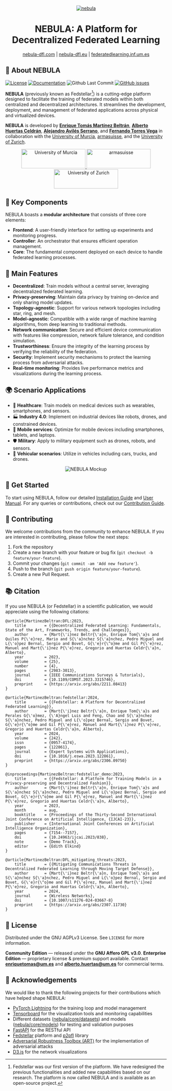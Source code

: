 <br>
<p align="center">
  <a href="https://github.com/CyberDataLab/nebula">
    <img src="https://raw.githubusercontent.com/CyberDataLab/nebula/5b44d54eec9186f7c9f6351f26cd92b33bd37fdf/docs/_prebuilt/static/nebula-logo.jpg" alt="nebula">
  </a>
  <h1 align="center">NEBULA: A Platform for Decentralized Federated Learning</h1>

  <p align="center">
    <a href="https://nebula-dfl.com">nebula-dfl.com</a> |
	<a href="https://nebula-dfl.eu">nebula-dfl.eu</a> |
	<a href="https://federeratedlearning.inf.um.es">federatedlearning.inf.um.es</a>
  </p>
</p>

## 🌌 About NEBULA

[![License](https://img.shields.io/badge/License-AGPLv3-blue.svg)](LICENSE)
[![Documentation](https://img.shields.io/badge/docs-latest-brightgreen.svg?style=flat)](https://docs.nebula-dfl.com)
![Github Last Commit](https://img.shields.io/github/last-commit/CyberDataLab/nebula)
[![GitHub issues](https://img.shields.io/github/issues/CyberDataLab/nebula)](https://github.com/CyberDataLab/nebula/issues)

**NEBULA** (previously known as Fedstellar[^1]) is a cutting-edge platform designed to facilitate the training of federated models within both centralized and decentralized architectures. It streamlines the development, deployment, and management of federated applications across physical and virtualized devices.

**NEBULA** is developed by **[Enrique Tomás Martínez Beltrán](https://enriquetomasmb.com)**, **[Alberto Huertas Celdrán](#)**, **[Alejandro Avilés Serrano](#)**, and **[Fernando Torres Vega](#)** in collaboration with the [University of Murcia](https://www.um.es/en), [armasuisse](https://www.armasuisse.ch/en), and the [University of Zurich](https://www.uzh.ch/).

<p align="center">
	<a href="https://um.es">
	<img src="https://raw.githubusercontent.com/CyberDataLab/nebula/5b44d54eec9186f7c9f6351f26cd92b33bd37fdf/docs/_prebuilt/static/umu.jpg" alt="University of Murcia" width="200" height="60">
	</a>
	<a href="https://www.armasuisse.ch/en">
	<img src="https://raw.githubusercontent.com/CyberDataLab/nebula/5b44d54eec9186f7c9f6351f26cd92b33bd37fdf/docs/_prebuilt/static/armasuisse.jpg" alt="armasuisse" width="200" height="60">
	</a>
	<a href="https://www.uzh.ch/">
	<img src="https://raw.githubusercontent.com/CyberDataLab/nebula/5b44d54eec9186f7c9f6351f26cd92b33bd37fdf/docs/_prebuilt/static/uzh.jpg" alt="University of Zurich" width="200" height="60">
	</a>
</p>

## 🚀 Key Components

NEBULA boasts a **modular architecture** that consists of three core elements:

- **Frontend**: A user-friendly interface for setting up experiments and monitoring progress.
- **Controller**: An orchestrator that ensures efficient operation management.
- **Core**: The fundamental component deployed on each device to handle federated learning processes.

## 🌟 Main Features

- **Decentralized**: Train models without a central server, leveraging decentralized federated learning.
- **Privacy-preserving**: Maintain data privacy by training on-device and only sharing model updates.
- **Topology-agnostic**: Support for various network topologies including star, ring, and mesh.
- **Model-agnostic**: Compatible with a wide range of machine learning algorithms, from deep learning to traditional methods.
- **Network communication**: Secure and efficient device communication with features like compression, network failure tolerance, and condition simulation.
- **Trustworthiness**: Ensure the integrity of the learning process by verifying the reliability of the federation.
- **Security**: Implement security mechanisms to protect the learning process from adversarial attacks.
- **Real-time monitoring**: Provides live performance metrics and visualizations during the learning process.

## 🌍 Scenario Applications

- 🏥 **Healthcare**: Train models on medical devices such as wearables, smartphones, and sensors.
- 🏭 **Industry 4.0**: Implement on industrial devices like robots, drones, and constrained devices.
- 📱 **Mobile services**: Optimize for mobile devices including smartphones, tablets, and laptops.
- 🛡️ **Military**: Apply to military equipment such as drones, robots, and sensors.
- 🚗 **Vehicular scenarios**: Utilize in vehicles including cars, trucks, and drones.

<p align="center">
  <img src="https://raw.githubusercontent.com/CyberDataLab/nebula/5b44d54eec9186f7c9f6351f26cd92b33bd37fdf/docs/_prebuilt/static/nebula-mockup.png" alt="NEBULA Mockup">
</p>

[^1]: Fedstellar was our first version of the platform. We have redesigned the previous functionalities and added new capabilities based on our research. The platform is now called NEBULA and is available as an open-source project.

## 🎯 Get Started

To start using NEBULA, follow our detailed [Installation Guide](https://docs.nebula-dfl.com/installation/) and [User Manual](https://docs.nebula-dfl.com/usage/). For any queries or contributions, check out our [Contribution Guide](https://docs.nebula-dfl.com/contributing/).

## 🤝 Contributing

We welcome contributions from the community to enhance NEBULA. If you are interested in contributing, please follow the next steps:

1. Fork the repository
2. Create a new branch with your feature or bug fix (`git checkout -b feature/your-feature`).
3. Commit your changes (`git commit -am 'Add new feature'`).
4. Push to the branch (`git push origin feature/your-feature`).
5. Create a new Pull Request.

## 📚 Citation

If you use NEBULA (or Fedstellar) in a scientific publication, we would appreciate using the following citations:

```
@article{MartinezBeltran:DFL:2023,
	title        = {{Decentralized Federated Learning: Fundamentals, State of the Art, Frameworks, Trends, and Challenges}},
	author       = {Mart{\'i}nez Beltr{\'a}n, Enrique Tom{\'a}s and Quiles P{\'e}rez, Mario and S{\'a}nchez S{\'a}nchez, Pedro Miguel and L{\'o}pez Bernal, Sergio and Bovet, G{\'e}r{\^o}me and Gil P{\'e}rez, Manuel and Mart{\'i}nez P{\'e}rez, Gregorio and Huertas Celdr{\'a}n, Alberto},
	year         = 2023,
  	volume       = {25},
  	number       = {4},
  	pages        = {2983-3013},
	journal      = {IEEE Communications Surveys & Tutorials},
  	doi          = {10.1109/COMST.2023.3315746},
	preprint     = {https://arxiv.org/abs/2211.08413}
}
```

```
@article{MartinezBeltran:fedstellar:2024,
	title        = {{Fedstellar: A Platform for Decentralized Federated Learning}},
	author       = {Mart{\'i}nez Beltr{\'a}n, Enrique Tom{\'a}s and Perales G{\'o}mez, {\'A}ngel Luis and Feng, Chao and S{\'a}nchez S{\'a}nchez, Pedro Miguel and L{\'o}pez Bernal, Sergio and Bovet, G{\'e}r{\^o}me and Gil P{\'e}rez, Manuel and Mart{\'i}nez P{\'e}rez, Gregorio and Huertas Celdr{\'a}n, Alberto},
	year         = 2024,
	volume       = {242},
	issn         = {0957-4174},
	pages        = {122861},
	journal      = {Expert Systems with Applications},
  	doi          = {10.1016/j.eswa.2023.122861},
	preprint     = {https://arxiv.org/abs/2306.09750}
}
```

```
@inproceedings{MartinezBeltran:fedstellar_demo:2023,
	title        = {{Fedstellar: A Platform for Training Models in a Privacy-preserving and Decentralized Fashion}},
	author       = {Mart{\'i}nez Beltr{\'a}n, Enrique Tom{\'a}s and S{\'a}nchez S{\'a}nchez, Pedro Miguel and L{\'o}pez Bernal, Sergio and Bovet, G{\'e}r{\^o}me and Gil P{\'e}rez, Manuel and Mart{\'i}nez P{\'e}rez, Gregorio and Huertas Celdr{\'a}n, Alberto},
	year         = 2023,
	month        = aug,
	booktitle    = {Proceedings of the Thirty-Second International Joint Conference on Artificial Intelligence, {IJCAI-23}},
	publisher    = {International Joint Conferences on Artificial Intelligence Organization},
	pages        = {7154--7157},
	doi          = {10.24963/ijcai.2023/838},
	note         = {Demo Track},
	editor       = {Edith Elkind}
}
```

```
@article{MartinezBeltran:DFL_mitigating_threats:2023,
	title        = {{Mitigating Communications Threats in Decentralized Federated Learning through Moving Target Defense}},
	author       = {Mart{\'i}nez Beltr{\'a}n, Enrique Tom{\'a}s and S{\'a}nchez S{\'a}nchez, Pedro Miguel and L{\'o}pez Bernal, Sergio and Bovet, G{\'e}r{\^o}me and Gil P{\'e}rez, Manuel and Mart{\'i}nez P{\'e}rez, Gregorio and Huertas Celdr{\'a}n, Alberto},
	year         = 2024,
	journal	  	 = {Wireless Networks},
	doi 		 = {10.1007/s11276-024-03667-8}
	preprint     = {https://arxiv.org/abs/2307.11730}
}
```

## 📝 License

Distributed under the GNU AGPLv3 License. See `LICENSE` for more information.

**Community Edition** — released under the **GNU Affero GPL v3.0**.
**Enterprise Edition** — proprietary license & premium support available.
Contact **enriquetomas@um.es** and **alberto.huertas@um.es** for commercial terms.

## 🙏 Acknowledgements

We would like to thank the following projects for their contributions which have helped shape NEBULA:

- [PyTorch Lightning](https://github.com/Lightning-AI/pytorch-lightning) for the training loop and model management
- [Tensorboard](https://github.com/tensorflow/tensorboard) for the visualization tools and monitoring capabilities
- Different datasets ([nebula/core/datasets](https://github.com/CyberDataLab/nebula/tree/main/nebula/core/datasets)) and models ([nebula/core/models](https://github.com/CyberDataLab/nebula/tree/main/nebula/core/models)) for testing and validation purposes
- [FastAPI](https://github.com/tiangolo/fastapi) for the RESTful API
- [Fedstellar](https://github.com/CyberDataLab/fedstellar) platform and [p2pfl](https://github.com/pguijas/p2pfl/) library
- [Adversarial Robustness Toolbox (ART)](https://github.com/Trusted-AI/adversarial-robustness-toolbox) for the implementation of adversarial attacks
- [D3.js](https://github.com/d3/d3-force) for the network visualizations
